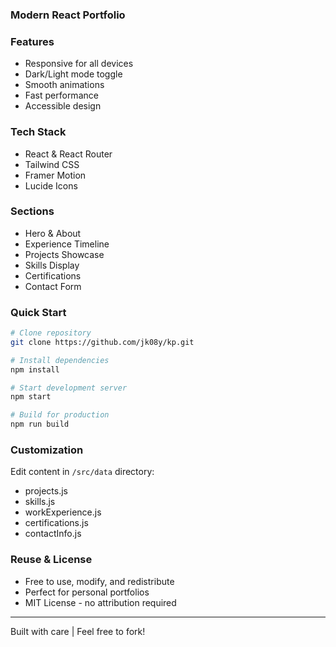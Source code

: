 ### Modern React Portfolio 

### Features
- Responsive for all devices
- Dark/Light mode toggle
- Smooth animations
- Fast performance
- Accessible design

### Tech Stack
- React & React Router
- Tailwind CSS
- Framer Motion
- Lucide Icons

### Sections
- Hero & About
- Experience Timeline
- Projects Showcase
- Skills Display
- Certifications
- Contact Form

### Quick Start
```bash
# Clone repository
git clone https://github.com/jk08y/kp.git

# Install dependencies
npm install

# Start development server
npm start

# Build for production
npm run build
```

### Customization
Edit content in `/src/data` directory:
- projects.js
- skills.js
- workExperience.js
- certifications.js
- contactInfo.js

### Reuse & License
- Free to use, modify, and redistribute
- Perfect for personal portfolios
- MIT License - no attribution required
---
Built with care | Feel free to fork!
